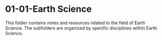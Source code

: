 # 01-01-Earth Science

This folder contains notes and resources related to the field of Earth Science. The subfolders are organized by specific disciplines within Earth Science.